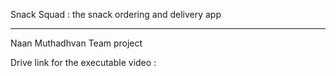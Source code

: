 Snack Squad : the snack ordering and delivery app

------------------------------------------------------------------------


Naan Muthadhvan Team project

Drive link for the executable video : 
